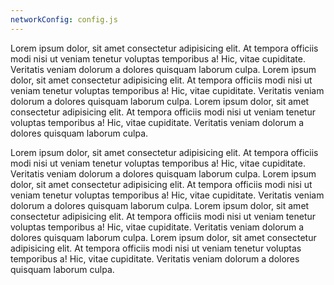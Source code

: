```yaml
---
networkConfig: config.js
---
```


Lorem ipsum dolor, sit amet consectetur adipisicing elit. At tempora officiis modi nisi ut veniam tenetur voluptas temporibus a! Hic, vitae cupiditate. Veritatis veniam dolorum a dolores quisquam laborum culpa. Lorem ipsum dolor, sit amet consectetur adipisicing elit. At tempora officiis modi nisi ut veniam tenetur voluptas temporibus a! Hic, vitae cupiditate. Veritatis veniam dolorum a dolores quisquam laborum culpa. Lorem ipsum dolor, sit amet consectetur adipisicing elit. At tempora officiis modi nisi ut veniam tenetur voluptas temporibus a! Hic, vitae cupiditate. Veritatis veniam dolorum a dolores quisquam laborum culpa.

<div class="network"></div>

Lorem ipsum dolor, sit amet consectetur adipisicing elit. At tempora officiis modi nisi ut veniam tenetur voluptas temporibus a! Hic, vitae cupiditate. Veritatis veniam dolorum a dolores quisquam laborum culpa. Lorem ipsum dolor, sit amet consectetur adipisicing elit. At tempora officiis modi nisi ut veniam tenetur voluptas temporibus a! Hic, vitae cupiditate. Veritatis veniam dolorum a dolores quisquam laborum culpa. Lorem ipsum dolor, sit amet consectetur adipisicing elit. At tempora officiis modi nisi ut veniam tenetur voluptas temporibus a! Hic, vitae cupiditate. Veritatis veniam dolorum a dolores quisquam laborum culpa. Lorem ipsum dolor, sit amet consectetur adipisicing elit. At tempora officiis modi nisi ut veniam tenetur voluptas temporibus a! Hic, vitae cupiditate. Veritatis veniam dolorum a dolores quisquam laborum culpa.
